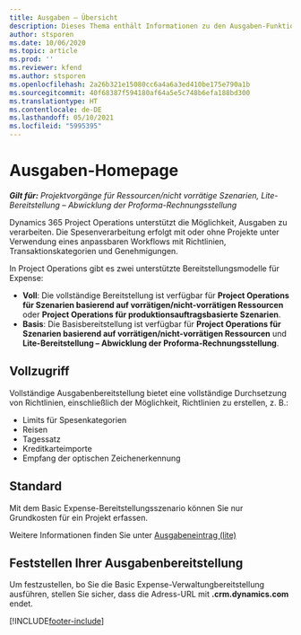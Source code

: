 ```yaml
---
title: Ausgaben – Übersicht
description: Dieses Thema enthält Informationen zu den Ausgaben-Funktionen in Project Operations.
author: stsporen
ms.date: 10/06/2020
ms.topic: article
ms.prod: ''
ms.reviewer: kfend
ms.author: stsporen
ms.openlocfilehash: 2a26b321e15080cc6a4a6a3ed410be175e790a1b
ms.sourcegitcommit: 40f68387f594180af64a5e5c748b6efa188bd300
ms.translationtype: HT
ms.contentlocale: de-DE
ms.lasthandoff: 05/10/2021
ms.locfileid: "5995395"
---
```

# <a name="expense-home-page"></a>Ausgaben-Homepage

_**Gilt für:** Projektvorgänge für Ressourcen/nicht vorrätige Szenarien, Lite-Bereitstellung – Abwicklung der Proforma-Rechnungsstellung_


Dynamics 365 Project Operations unterstützt die Möglichkeit, Ausgaben zu verarbeiten. Die Spesenverarbeitung erfolgt mit oder ohne Projekte unter Verwendung eines anpassbaren Workflows mit Richtlinien, Transaktionskategorien und Genehmigungen.

In Project Operations gibt es zwei unterstützte Bereitstellungsmodelle für Expense: 

- **Voll**: Die vollständige Bereitstellung ist verfügbar für **Project Operations für Szenarien basierend auf vorrätigen/nicht-vorrätigen Ressourcen** oder **Project Operations für produktionsauftragsbasierte Szenarien**.
- **Basis**: Die Basisbereitstellung ist verfügbar für **Project Operations für Szenarien basierend auf vorrätigen/nicht-vorrätigen Ressourcen** und **Lite-Bereitstellung – Abwicklung der Proforma-Rechnungsstellung**.

## <a name="full"></a>Vollzugriff 
Vollständige Ausgabenbereitstellung bietet eine vollständige Durchsetzung von Richtlinien, einschließlich der Möglichkeit, Richtlinien zu erstellen, z. B.:

  - Limits für Spesenkategorien
  - Reisen
  - Tagessatz
  - Kreditkarteimporte
  - Empfang der optischen Zeichenerkennung

## <a name="basic"></a>Standard 
Mit dem Basic Expense-Bereitstellungsszenario können Sie nur Grundkosten für ein Projekt erfassen. 

Weitere Informationen finden Sie unter [Ausgabeneintrag (lite)](basic-expense.md)

## <a name="determine-your-expense-deployment"></a>Feststellen Ihrer Ausgabenbereitstellung
Um festzustellen, bo Sie die Basic Expense-Verwaltungbereitstellung ausführen, stellen Sie sicher, dass die Adress-URL mit **.crm.dynamics.com** endet. 


[!INCLUDE[footer-include](../includes/footer-banner.md)]